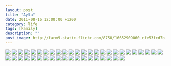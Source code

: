 ```yaml
---
layout: post
title: "Ayla"
date: 2011-08-16 12:00:00 +1200
category: life
tags: [Family]
description: ""
post_image: http://farm9.static.flickr.com/8750/16652909060_cfe53fcd7b_o.jpg
---
```

[![](http://farm3.static.flickr.com/2876/9551690701_deaf6afb38_c.jpg)](http://farm3.static.flickr.com/2876/9551690701_0d37294b14_o.jpg)
[![](http://farm8.static.flickr.com/7283/9551691203_8a0051c2f1_c.jpg)](http://farm8.static.flickr.com/7283/9551691203_7d15049778_o.jpg)
[![](http://farm6.static.flickr.com/5332/9554484182_2c0127c41d_c.jpg)](http://farm6.static.flickr.com/5332/9554484182_4546219793_o.jpg)
[![](http://farm3.static.flickr.com/2839/9551692243_8f0cff8f44_c.jpg)](http://farm3.static.flickr.com/2839/9551692243_7f939bd60c_o.jpg)
[![](http://farm8.static.flickr.com/7344/9554485350_df9a096677_c.jpg)](http://farm8.static.flickr.com/7344/9554485350_2336ab48f9_o.jpg)
[![](http://farm3.static.flickr.com/2860/9554485916_7f969cef62_c.jpg)](http://farm3.static.flickr.com/2860/9554485916_385e344e9d_o.jpg)
[![](http://farm4.static.flickr.com/3769/9551693975_7182122eea_c.jpg)](http://farm4.static.flickr.com/3769/9551693975_872bff79c3_o.jpg)
[![](http://farm8.static.flickr.com/7379/9554486884_59e1d549ca_c.jpg)](http://farm8.static.flickr.com/7379/9554486884_846ba08d33_o.jpg)
[![](http://farm4.static.flickr.com/3681/9554487358_e810900f74_c.jpg)](http://farm4.static.flickr.com/3681/9554487358_8374ddd920_o.jpg)
[![](http://farm6.static.flickr.com/5333/9554487830_5f5bd22435_c.jpg)](http://farm6.static.flickr.com/5333/9554487830_b1834ff026_o.jpg)
[![](http://farm4.static.flickr.com/3831/9551695893_689063baa0_c.jpg)](http://farm4.static.flickr.com/3831/9551695893_05b0ed55bf_o.jpg)
[![](http://farm3.static.flickr.com/2887/9554488724_20eb66c92c_c.jpg)](http://farm3.static.flickr.com/2887/9554488724_3890c4bca4_o.jpg)
[![](http://farm6.static.flickr.com/5470/9551696773_9ac77c2220_c.jpg)](http://farm6.static.flickr.com/5470/9551696773_1bb081eaae_o.jpg)
[![](http://farm8.static.flickr.com/7408/9551697273_e1f3ac3133_c.jpg)](http://farm8.static.flickr.com/7408/9551697273_13dc80c1bb_o.jpg)
[![](http://farm4.static.flickr.com/3826/9551697825_a1c1b489c0_c.jpg)](http://farm4.static.flickr.com/3826/9551697825_4cc37f9cb5_o.jpg)
[![](http://farm8.static.flickr.com/7283/9554490758_4f60009c51_c.jpg)](http://farm8.static.flickr.com/7283/9554490758_128c73305c_o.jpg)
[![](http://farm4.static.flickr.com/3725/9551698897_68992901fd_c.jpg)](http://farm4.static.flickr.com/3725/9551698897_77018f5cbe_o.jpg)
[![](http://farm6.static.flickr.com/5472/9551699371_f4bfacb96c_c.jpg)](http://farm6.static.flickr.com/5472/9551699371_44aca76cfe_o.jpg)
[![](http://farm8.static.flickr.com/7393/9551699823_207ed3b76f_c.jpg)](http://farm8.static.flickr.com/7393/9551699823_a6dd5fbcbf_o.jpg)
[![](http://farm4.static.flickr.com/3693/9551700191_7a67ce5143_c.jpg)](http://farm4.static.flickr.com/3693/9551700191_c2a41f42c8_o.jpg)
[![](http://farm6.static.flickr.com/5512/9554492886_958da9af68_c.jpg)](http://farm6.static.flickr.com/5512/9554492886_a3f5d5da13_o.jpg)
[![](http://farm6.static.flickr.com/5326/9554493278_72d70ffe83_c.jpg)](http://farm6.static.flickr.com/5326/9554493278_78e0d037ec_o.jpg)
[![](http://farm4.static.flickr.com/3687/9551701413_710eff60a6_c.jpg)](http://farm4.static.flickr.com/3687/9551701413_1ca7f7c098_o.jpg)
[![](http://farm4.static.flickr.com/3779/9554494108_549f8e24e6_c.jpg)](http://farm4.static.flickr.com/3779/9554494108_e9935d7160_o.jpg)
[![](http://farm4.static.flickr.com/3737/9554494472_db5451170b_c.jpg)](http://farm4.static.flickr.com/3737/9554494472_cffcf175b9_o.jpg)
[![](http://farm6.static.flickr.com/5507/9554495042_1a75d2a59f_c.jpg)](http://farm6.static.flickr.com/5507/9554495042_e8c7a9116a_o.jpg)
[![](http://farm6.static.flickr.com/5549/9554495566_067a0b6d33_c.jpg)](http://farm6.static.flickr.com/5549/9554495566_aff4c07f5f_o.jpg)
[![](http://farm6.static.flickr.com/5475/9551703671_7ceca4cfe9_c.jpg)](http://farm6.static.flickr.com/5475/9551703671_07c5950eb4_o.jpg)
[![](http://farm6.static.flickr.com/5522/9551704225_32d7f2282d_c.jpg)](http://farm6.static.flickr.com/5522/9551704225_88b86dd735_o.jpg)
[![](http://farm4.static.flickr.com/3743/9554497300_f74cac3208_c.jpg)](http://farm4.static.flickr.com/3743/9554497300_bf79fe88b1_o.jpg)
[![](http://farm4.static.flickr.com/3811/9551705483_211a94785b_c.jpg)](http://farm4.static.flickr.com/3811/9551705483_f176067573_o.jpg)
[![](http://farm6.static.flickr.com/5337/9551706139_a30a336c6d_c.jpg)](http://farm6.static.flickr.com/5337/9551706139_995cfd18d9_o.jpg)
[![](http://farm6.static.flickr.com/5549/9551706641_db310a5e96_c.jpg)](http://farm6.static.flickr.com/5549/9551706641_8fb639e716_o.jpg)
[![](http://farm3.static.flickr.com/2848/9554499560_e9c4a3b856_c.jpg)](http://farm3.static.flickr.com/2848/9554499560_c939ba4fda_o.jpg)
[![](http://farm8.static.flickr.com/7349/9554500112_60fc8eb9ae_c.jpg)](http://farm8.static.flickr.com/7349/9554500112_f0ca41e89f_o.jpg)
[![](http://farm8.static.flickr.com/7453/9554500724_910e5084e2_c.jpg)](http://farm8.static.flickr.com/7453/9554500724_15b05845fc_o.jpg)
[![](http://farm3.static.flickr.com/2821/9554501342_6aea5bf47f_c.jpg)](http://farm3.static.flickr.com/2821/9554501342_a1b669d143_o.jpg)
[![](http://farm3.static.flickr.com/2833/9551709419_e51abffeea_c.jpg)](http://farm3.static.flickr.com/2833/9551709419_ac9509be33_o.jpg)
[![](http://farm6.static.flickr.com/5480/9554502564_50c257e611_c.jpg)](http://farm6.static.flickr.com/5480/9554502564_f355b96f2c_o.jpg)
[![](http://farm4.static.flickr.com/3774/9554503072_b5a1e239f5_c.jpg)](http://farm4.static.flickr.com/3774/9554503072_963e7a3906_o.jpg)
[![](http://farm8.static.flickr.com/7392/9551710967_cf68c3ee23_c.jpg)](http://farm8.static.flickr.com/7392/9551710967_ddd6ba976f_o.jpg)
[![](http://farm4.static.flickr.com/3797/9554504192_23303909fb_c.jpg)](http://farm4.static.flickr.com/3797/9554504192_f89449a7f9_o.jpg)
[![](http://farm8.static.flickr.com/7295/9554504740_9b3d8b8985_c.jpg)](http://farm8.static.flickr.com/7295/9554504740_2630228176_o.jpg)
[![](http://farm3.static.flickr.com/2858/9551712503_878e1090ae_c.jpg)](http://farm3.static.flickr.com/2858/9551712503_cffa16560f_o.jpg)
